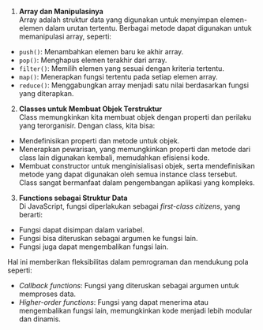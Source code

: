 1. **Array dan Manipulasinya**  
Array adalah struktur data yang digunakan untuk menyimpan elemen-elemen dalam urutan tertentu. Berbagai metode dapat digunakan untuk memanipulasi array, seperti:

- `push()`: Menambahkan elemen baru ke akhir array.
- `pop()`: Menghapus elemen terakhir dari array.
- `filter()`: Memilih elemen yang sesuai dengan kriteria tertentu.
- `map()`: Menerapkan fungsi tertentu pada setiap elemen array.
- `reduce()`: Menggabungkan array menjadi satu nilai berdasarkan fungsi yang diterapkan.

2. **Classes untuk Membuat Objek Terstruktur**  
Class memungkinkan kita membuat objek dengan properti dan perilaku yang terorganisir. Dengan class, kita bisa:

- Mendefinisikan properti dan metode untuk objek.
- Menerapkan pewarisan, yang memungkinkan properti dan metode dari class lain digunakan kembali, memudahkan efisiensi kode.
- Membuat constructor untuk menginisialisasi objek, serta mendefinisikan metode yang dapat digunakan oleh semua instance class tersebut. Class sangat bermanfaat dalam pengembangan aplikasi yang kompleks.

3. **Functions sebagai Struktur Data**  
Di JavaScript, fungsi diperlakukan sebagai *first-class citizens*, yang berarti:

- Fungsi dapat disimpan dalam variabel.
- Fungsi bisa diteruskan sebagai argumen ke fungsi lain.
- Fungsi juga dapat mengembalikan fungsi lain.

Hal ini memberikan fleksibilitas dalam pemrograman dan mendukung pola seperti:

- *Callback functions*: Fungsi yang diteruskan sebagai argumen untuk memproses data.
- *Higher-order functions*: Fungsi yang dapat menerima atau mengembalikan fungsi lain, memungkinkan kode menjadi lebih modular dan dinamis.
